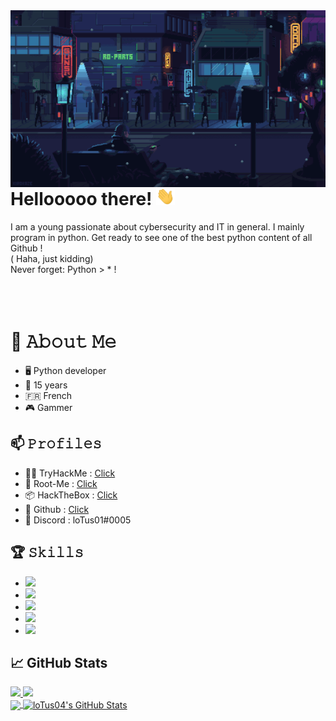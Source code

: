 
<img align='right' src="https://github.com/loTus04/loTus04/blob/main/img/Webp.net-resizeimage.gif">

# Hellooooo there! <img src="https://github.com/loTus04/loTus04/blob/main/img/wave.gif" width="30px">
I am a young passionate about cybersecurity and IT in general. I mainly program in python. Get ready to see one of the best python content of all Github ! </br>( Haha, just kidding)
</br>
Never forget: Python > * !
</br>
</br>
</br>
</br>

# :book: 𝙰𝚋𝚘𝚞𝚝 𝙼𝚎
- 🖥 Python developer
- 💼 15 years
- 🇫🇷 French
- 🎮 Gammer

## 📫 𝙿𝚛𝚘𝚏𝚒𝚕𝚎𝚜
- 👨‍💻 TryHackMe : [Click](https://tryhackme.com/p/loTus)
- 🧠 Root-Me : [Click](https://www.root-me.org/loTus01)
- 📦 HackTheBox : [Click](https://app.hackthebox.eu/profile/393384)
- 🖤 Github : [Click](https://github.com/loTus04)
- 💬 Discord : loTus01#0005

## 🏆 𝚂𝚔𝚒𝚕𝚕𝚜
- ![](https://img.shields.io/badge/DEV-Python-informational?style=flat&logo=Python&logoColor=white&color=2bbc8a)
- ![](https://img.shields.io/badge/DEV-Batch-informational?style=flat&logo=GNU-Bash&logoColor=white&color=2bbc8a)
- ![](https://img.shields.io/badge/DEV-PHP-informational?style=flat&logo=PHP&logoColor=white&color=2bbc8a)
- ![](https://img.shields.io/badge/OS-Windows-informational?style=flat&logo=Windows&logoColor=white&color=FF0000)
- ![](https://img.shields.io/badge/OS-Android-informational?style=flat&logo=Android&logoColor=white&color=FF0000)

## &#x1f4c8; GitHub Stats

<a href="https://github.com/xiaotox-devfr?tab=followers">
  <img src="https://img.shields.io/github/followers/loTus04">
</a>

<a href="https://github.com/loTus04">
   <img src="https://komarev.com/ghpvc/?username=loTus04">
</a>
</br>

<a href="https://github.com/loTus04">
  <img align="center" src="https://github-readme-stats.vercel.app/api/top-langs/?username=loTus04&title_color=ff3855&text_color=30d5c8&icon_color=ffff00&bg_color=291b29" />
</a>

<a href="https://github.com/loTus04">
  <img align="center" src="https://github-readme-stats.vercel.app/api?username=loTus04&show_icons=true&line_height=27&count_private=true&title_color=ff3855&text_color=30d5c8&icon_color=ffff00&bg_color=291b29" alt="loTus04's GitHub Stats" />
</a>

